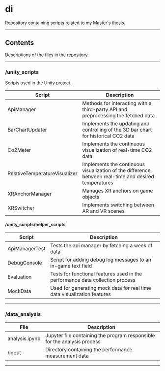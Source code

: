 # di

Repository containing scripts related to my Master's thesis.

---

## Contents

Descriptions of the files in the repository.

---

### /unity_scripts

Scripts used in the Unity project.

|Script|Description|
| -------- | ------- |
|ApiManager|Methods for interacting with a third-party API and preprocessing the fetched data|
|BarChartUpdater|Implements the updating and controlling of the 3D bar chart for historical CO2 data|
|Co2Meter|Implements the continuous visualization of real-time CO2 data|
|RelativeTemperatureVisualizer|Implements the continuous visualization of the difference between real-time and desired temperatures|
|XRAnchorManager|Manages XR anchors on game objects|
|XRSwitcher|Implements switching between AR and VR scenes|

#### /unity_scripts/helper_scripts

|Script|Description|
| -------- | ------- |
|ApiManagerTest|Tests the api manager by fetching a week of data|
|DebugConsole|Script for adding debug log messages to an in-game text field|
|Evaluation|Tests for functional features used in the performance data collection process|
|MockData|Used for generating mock data for real time data visualization features|

---

### /data_analysis

|File|Description|
| -------- | ------- |
|analysis.ipynb|Jupyter file containing the program responsible for the analysis process|
|/input|Directory containing the performance measurement data|

---
